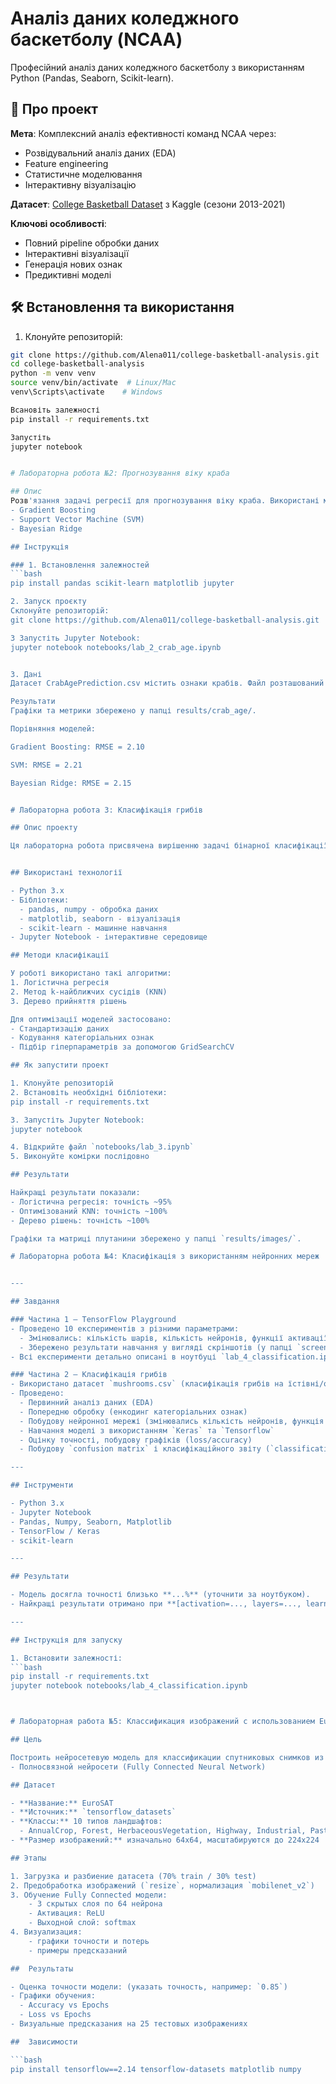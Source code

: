 # Аналіз даних коледжного баскетболу (NCAA)


Професійний аналіз даних коледжного баскетболу з використанням Python (Pandas, Seaborn, Scikit-learn).

## 📌 Про проект
**Мета**: Комплексний аналіз ефективності команд NCAA через:
- Розвідувальний аналіз даних (EDA)
- Feature engineering
- Статистичне моделювання
- Інтерактивну візуалізацію

**Датасет**: [College Basketball Dataset](https://www.kaggle.com/datasets/andrewsundberg/college-basketball-dataset) з Kaggle (сезони 2013-2021)

**Ключові особливості**:
-  Повний pipeline обробки даних
-  Інтерактивні візуалізації
-  Генерація нових ознак
-  Предиктивні моделі

## 🛠 Встановлення та використання
1. Клонуйте репозиторій:
```bash
git clone https://github.com/Alena011/college-basketball-analysis.git
cd college-basketball-analysis
python -m venv venv
source venv/bin/activate  # Linux/Mac
venv\Scripts\activate    # Windows

Всановіть залежності
pip install -r requirements.txt

Запустіть
jupyter notebook


# Лабораторна робота №2: Прогнозування віку краба

## Опис
Розв'язання задачі регресії для прогнозування віку краба. Використані методи:
- Gradient Boosting
- Support Vector Machine (SVM)
- Bayesian Ridge

## Інструкція

### 1. Встановлення залежностей
```bash
pip install pandas scikit-learn matplotlib jupyter

2. Запуск проєкту
Склонуйте репозиторій:
git clone https://github.com/Alena011/college-basketball-analysis.git

3 Запустіть Jupyter Notebook:
jupyter notebook notebooks/lab_2_crab_age.ipynb


3. Дані
Датасет CrabAgePrediction.csv містить ознаки крабів. Файл розташований у папці data/.

Результати
Графіки та метрики збережено у папці results/crab_age/.

Порівняння моделей:

Gradient Boosting: RMSE = 2.10

SVM: RMSE = 2.21

Bayesian Ridge: RMSE = 2.15


# Лабораторна робота 3: Класифікація грибів

## Опис проекту

Ця лабораторна робота присвячена вирішенню задачі бінарної класифікації грибів на їстівні та отруйні за допомогою різних алгоритмів машинного навчання.


## Використані технології

- Python 3.x
- Бібліотеки:
  - pandas, numpy - обробка даних
  - matplotlib, seaborn - візуалізація
  - scikit-learn - машинне навчання
- Jupyter Notebook - інтерактивне середовище

## Методи класифікації

У роботі використано такі алгоритми:
1. Логістична регресія
2. Метод k-найближчих сусідів (KNN)
3. Дерево прийняття рішень

Для оптимізації моделей застосовано:
- Стандартизацію даних
- Кодування категоріальних ознак
- Підбір гіперпараметрів за допомогою GridSearchCV

## Як запустити проект

1. Клонуйте репозиторій
2. Встановіть необхідні бібліотеки:
pip install -r requirements.txt

3. Запустіть Jupyter Notebook:
jupyter notebook

4. Відкрийте файл `notebooks/lab_3.ipynb`
5. Виконуйте комірки послідовно

## Результати

Найкращі результати показали:
- Логістична регресія: точність ~95%
- Оптимізований KNN: точність ~100%
- Дерево рішень: точність ~100%

Графіки та матриці плутанини збережено у папці `results/images/`.

# Лабораторна робота №4: Класифікація з використанням нейронних мереж


---

## Завдання

### Частина 1 — TensorFlow Playground
- Проведено 10 експериментів з різними параметрами:
  - Змінювались: кількість шарів, кількість нейронів, функції активації (Tanh, ReLU, Sigmoid), learning rate.
  - Збережено результати навчання у вигляді скріншотів (у папці `screenshots/`).
- Всі експерименти детально описані в ноутбуці `lab_4_classification.ipynb`.

### Частина 2 — Класифікація грибів
- Використано датасет `mushrooms.csv` (класифікація грибів на їстівні/отруйні).
- Проведено:
  - Первинний аналіз даних (EDA)
  - Попередню обробку (енкодинг категоріальних ознак)
  - Побудову нейронної мережі (змінювались кількість нейронів, функція активації, learning rate)
  - Навчання моделі з використанням `Keras` та `Tensorflow`
  - Оцінку точності, побудову графіків (loss/accuracy)
  - Побудову `confusion matrix` і класифікаційного звіту (`classification report`)

---

## Інструменти

- Python 3.x
- Jupyter Notebook
- Pandas, Numpy, Seaborn, Matplotlib
- TensorFlow / Keras
- scikit-learn

---

## Результати

- Модель досягла точності близько **...%** (уточнити за ноутбуком).
- Найкращі результати отримано при **[activation=..., layers=..., learning_rate=...]**.

---

## Інструкція для запуску

1. Встановити залежності:
```bash
pip install -r requirements.txt
jupyter notebook notebooks/lab_4_classification.ipynb



# Лабораторная работа №5: Классификация изображений с использованием EuroSAT

## Цель

Построить нейросетевую модель для классификации спутниковых снимков из датасета [EuroSAT](https://www.tensorflow.org/datasets/catalog/eurosat) с использованием:
- Полносвязной нейросети (Fully Connected Neural Network)

## Датасет

- **Название:** EuroSAT
- **Источник:** `tensorflow_datasets`
- **Классы:** 10 типов ландшафтов:
  - AnnualCrop, Forest, HerbaceousVegetation, Highway, Industrial, Pasture, PermanentCrop, Residential, River, SeaLake
- **Размер изображений:** изначально 64x64, масштабируются до 224x224

## Этапы

1. Загрузка и разбиение датасета (70% train / 30% test)
2. Предобработка изображений (`resize`, нормализация `mobilenet_v2`)
3. Обучение Fully Connected модели:
    - 3 скрытых слоя по 64 нейрона
    - Активация: ReLU
    - Выходной слой: softmax
4. Визуализация:
    - графики точности и потерь
    - примеры предсказаний

##  Результаты

- Оценка точности модели: (указать точность, например: `0.85`)
- Графики обучения:
  - Accuracy vs Epochs
  - Loss vs Epochs
- Визуальные предсказания на 25 тестовых изображениях

##  Зависимости

```bash
pip install tensorflow==2.14 tensorflow-datasets matplotlib numpy
